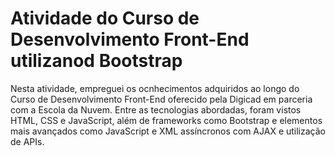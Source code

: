# Atividade do Curso de Desenvolvimento Front-End utilizanod Bootstrap

Nesta atividade, empreguei os ocnhecimentos adquiridos ao longo do Curso de Desenvolvimento Front-End oferecido pela Digicad em parceria com a Escola da Nuvem.
Entre as tecnologias abordadas, foram vistos HTML, CSS e JavaScript, além de frameworks como Bootstrap e elementos mais avançados como JavaScript e XML assíncronos com AJAX e utilização de APIs.

